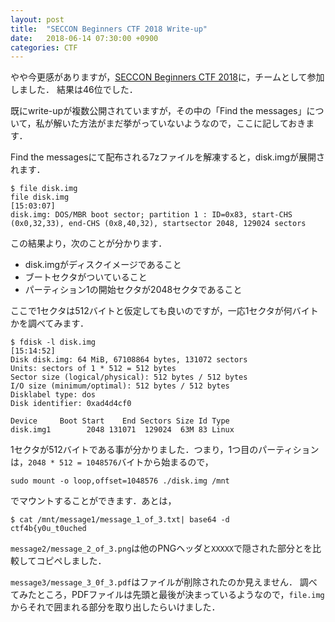 ```yaml
---
layout: post
title:  "SECCON Beginners CTF 2018 Write-up"
date:   2018-06-14 07:30:00 +0900
categories: CTF
---
```

やや今更感がありますが，[SECCON Beginners CTF 2018](https://2017.seccon.jp/news/seccon-beginners-ctf-2018.html)に，チームとして参加しました．
結果は46位でした．

既にwrite-upが複数公開されていますが，その中の「Find the messages」について，私が解いた方法がまだ挙がっていないようなので，ここに記しておきます．

Find the messagesにて配布される7zファイルを解凍すると，disk.imgが展開されます．

```
$ file disk.img
file disk.img                                                                                                                                                                                                                                                  [15:03:07]
disk.img: DOS/MBR boot sector; partition 1 : ID=0x83, start-CHS (0x0,32,33), end-CHS (0x8,40,32), startsector 2048, 129024 sectors
```

この結果より，次のことが分かります．
* disk.imgがディスクイメージであること
* ブートセクタがついていること
* パーティション1の開始セクタが2048セクタであること

ここで1セクタは512バイトと仮定しても良いのですが，一応1セクタが何バイトかを調べてみます．

```
$ fdisk -l disk.img                                                                                                                                                                                                                                             [15:14:52]
Disk disk.img: 64 MiB, 67108864 bytes, 131072 sectors
Units: sectors of 1 * 512 = 512 bytes
Sector size (logical/physical): 512 bytes / 512 bytes
I/O size (minimum/optimal): 512 bytes / 512 bytes
Disklabel type: dos
Disk identifier: 0xad4d4cf0

Device     Boot Start    End Sectors Size Id Type
disk.img1        2048 131071  129024  63M 83 Linux
```

1セクタが512バイトである事が分かりました．つまり，1つ目のパーティションは，`2048 * 512 = 1048576`バイトから始まるので，

```
sudo mount -o loop,offset=1048576 ./disk.img /mnt
```

でマウントすることができます．あとは，

```
$ cat /mnt/message1/message_1_of_3.txt| base64 -d
ctf4b{y0u_t0uched
```

`message2/message_2_of_3.png`は他のPNGヘッダと`XXXXX`で隠された部分とを比較してコピペしました．

`message3/message_3_0f_3.pdf`はファイルが削除されたのか見えません．
調べてみたところ，PDFファイルは先頭と最後が決まっているようなので，`file.img`からそれで囲まれる部分を取り出したらいけました．
